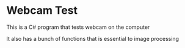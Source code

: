 # Webcam Test

This is a C# program that tests webcam on the computer

It also has a bunch of functions that is essential to image processing
